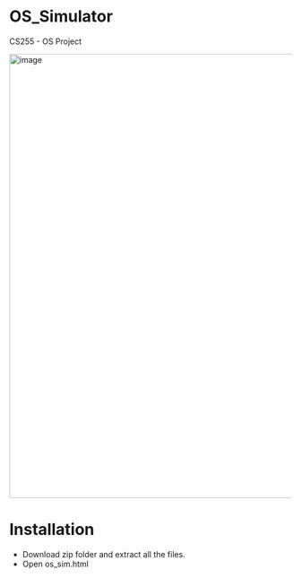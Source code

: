 # OS_Simulator
CS255 - OS Project

<img width="793" alt="image" src="https://user-images.githubusercontent.com/90592299/174825400-dd25c8c1-fb6f-4c63-9219-16cabaf6aecf.png">

# Installation
* Download zip folder and extract all the files.
* Open os_sim.html

